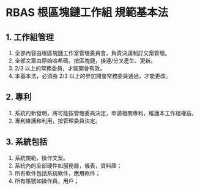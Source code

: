 <!-- headings -->

# RBAS 根區塊鏈工作組 規範基本法

## 1. 工作組管理

1. 全部內容由根區塊鏈工作室管理委員會，負責決議制訂文案管理。
1. 全部文案由原始哈希碼，按區塊鏈，接連/分叉產生、更新。
1. 2/3 以上的常務委員，才能開會有效。
1. 本基本法，必須由 2/3 以上的參加開會常務委員通過，才能更改。

## 2. 專利

1. 系統的新發明，將可能按管理委員決定，申請相關專利，維護本工作組權益。
1. 專利維護和利用，按管理委員決定。

## 3. 系統包括

1. 系統規範，操作文案。
1. 系統內的全部硬件如服務器，儀表，資料庫；
1. 所有軟件包括系統軟件，應用軟件；
1. 所有賬號如操作員，用戶；
